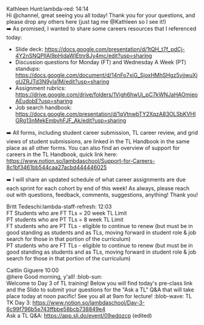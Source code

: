 
Kathleen Hunt:lambda-red: 14:14   
Hi @channel, great seeing you all today! Thank you for your questions, and please drop any others here (just tag me @Kathleen so I see it!)  
:arrow_right:  As promised, I wanted to share some careers resources that I referenced today: 

- Slide deck: https://docs.google.com/presentation/d/1tQH_t7f_pdCj-4Y2nSNQPllAl9pHidaWIEtnr8Jy4mc/edit?usp=sharing   
- Discussion questions for Monday (FT) and Wednesday A Week (PT) standups: https://docs.google.com/document/d/14nFo7xiG_SjoxHMhSHgz5vjjwuXjgUZRJTd3N9yIa1M/edit?usp=sharing  
- Assignment rubrics: https://drive.google.com/drive/folders/1Vigh6hwUi_pC7kWNJaHAOmjeoAEudobE?usp=sharing  
- Job search handbook: https://docs.google.com/presentation/d/1qVtnwbTY2XqzA83OLSbKVHIGRg13nMekEmbyhFJF_Ak/edit?usp=sharing    

:arrow_right:  All forms, including student career submission, TL career review, and grid views of student submissions, are linked in the TL Handbook in the same place as all other forms. You can also find an overview of support for careers in the TL Handbook, quick link here: https://www.notion.so/lambdaschool/Support-for-Careers-8c1bf3461bb544caa27acbd444446025     

:arrow_right:  I will share an updated schedule of what career assignments are due each sprint for each cohort by end of this week!
As always, please reach out with questions, feedback, comments, suggestions, anything! Thank you!   

Britt Tedeschi:lambda-staff-refresh: 12:03  
FT Students who are FT TLs = 20 week TL Limit  
PT students who are PT TLs = 8 week TL Limit   
FT students who are PT TLs - eligible to continue to renew (but must be in good standing as students and as TLs, moving forward in student role & job search for those in that portion of the curriculum)   
PT students who are FT TLs - eligible to continue to renew (but must be in good standing as students and as TLs, moving forward in student role & job search for those in that portion of the curriculum)    

Caitlin Giguere 10:00  
@here Good morning, y'all! :blob-sun:   
Welcome to Day 3 of TL training! Below you will find today's pre-class link and the Slido to submit your questions for the "Ask a TL" Q&A that will take place today at noon pacific! See you all at 9am for lecture! :blob-wave:
TL TK Day 3: https://www.notion.so/lambdaschool/Day-3-6c99f796b5e743ffbbe58bcb738849e4   
Ask a TL Q&A: https://app.sli.do/event/09wdqzcp (edited)    
